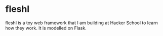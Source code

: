 fleshl
======

fleshl is a toy web framework that I am building at Hacker School to learn how they work. It is modelled on Flask.

